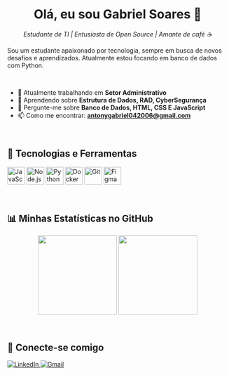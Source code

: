 

<h1 align="center">Olá, eu sou Gabriel Soares 👋</h1>
<p align="center">
  <em>Estudante de TI | Entusiasta de Open Source | Amante de café ☕</em>
</p>

<p align="left">
  Sou um estudante apaixonado por tecnologia, sempre em busca de novos desafios e aprendizados. Atualmente estou focando em banco de dados com Python.
</p>

<br>

- 🔭 Atualmente trabalhando em **Setor Administrativo**
- 🌱 Aprendendo sobre **Estrutura de Dados, RAD, CyberSegurança**
- 💬 Pergunte-me sobre **Banco de Dados, HTML, CSS E JavaScript**
- 📫 Como me encontrar: **antonygabriel042006@gmail.com**

<br>

<h2 align="left">🚀 Tecnologias e Ferramentas</h2>
<p align="left">
  <img src="https://cdn.jsdelivr.net/gh/devicons/devicon/icons/javascript/javascript-original.svg" alt="JavaScript" width="40" height="40"/>
  <img src="https://cdn.jsdelivr.net/gh/devicons/devicon/icons/nodejs/nodejs-original.svg" alt="Node.js" width="40" height="40"/>
  <img src="https://cdn.jsdelivr.net/gh/devicons/devicon/icons/python/python-original.svg" alt="Python" width="40" height="40"/>
  <img src="https://cdn.jsdelivr.net/gh/devicons/devicon/icons/docker/docker-original.svg" alt="Docker" width="40" height="40"/>
  <img src="https://cdn.jsdelivr.net/gh/devicons/devicon/icons/git/git-original.svg" alt="Git" width="40" height="40"/>
  <img src="https://cdn.jsdelivr.net/gh/devicons/devicon/icons/figma/figma-original.svg" alt="Figma" width="40" height="40"/>
</p>

<br>

<h2 align="left">📊 Minhas Estatísticas no GitHub</h2>
<p align="center">
  <img height="180em" src="https://github-readme-stats.vercel.app/api?username=soaresxz&show_icons=true&theme=dracula&include_all_commits=true&count_private=true"/>
  <img height="180em" src="https://github-readme-stats.vercel.app/api/top-langs/?username=soaresxz&layout=compact&langs_count=7&theme=dracula"/>
</p>

<br>

<h2 align="left">🔗 Conecte-se comigo</h2>
<p align="left">
  <a href="www.linkedin.com/in/gabriel-soares-b892ba2ba" target="_blank">
    <img src="https://img.shields.io/badge/-LinkedIn-%230077B5?style=for-the-badge&logo=linkedin&logoColor=white" alt="LinkedIn">
  </a>
   <a href="mailto:antonygabriel042006@gmail.com">
    <img src="https://img.shields.io/badge/-Gmail-%23333?style=for-the-badge&logo=gmail&logoColor=white" alt="Gmail">
  </a>
</p>
